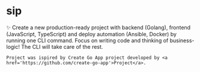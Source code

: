 # sip
✨ Create a new production-ready project with backend (Golang), frontend (JavaScript, TypeScript) and deploy automation (Ansible, Docker) by running one CLI command. Focus on writing code and thinking of business-logic! The CLI will take care of the rest.

    Project was ispired by Create Go App project developed by <a href='https://github.com/create-go-app'>Project</a>.
